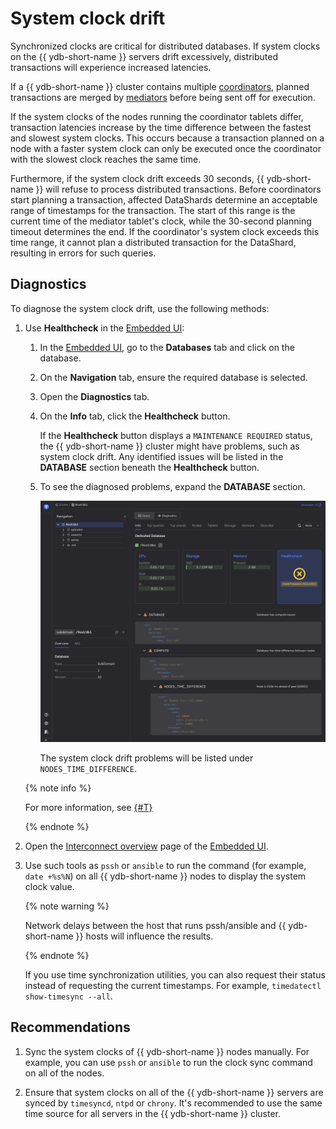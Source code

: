 # System clock drift

Synchronized clocks are critical for distributed databases. If system clocks on the {{ ydb-short-name }} servers drift excessively, distributed transactions will experience increased latencies.

If a {{ ydb-short-name }} cluster contains multiple [coordinators](../../../../concepts/glossary.md#coordinator), planned transactions are merged by [mediators](../../../../concepts/glossary.md#mediator) before being sent off for execution.

If the system clocks of the nodes running the coordinator tablets differ, transaction latencies increase by the time difference between the fastest and slowest system clocks. This occurs because a transaction planned on a node with a faster system clock can only be executed once the coordinator with the slowest clock reaches the same time.

Furthermore, if the system clock drift exceeds 30 seconds, {{ ydb-short-name }} will refuse to process distributed transactions. Before coordinators start planning a transaction, affected DataShards determine an acceptable range of timestamps for the transaction. The start of this range is the current time of the mediator tablet's clock, while the 30-second planning timeout determines the end. If the coordinator's system clock exceeds this time range, it cannot plan a distributed transaction for the DataShard, resulting in errors for such queries.

## Diagnostics

To diagnose the system clock drift, use the following methods:

1. Use **Healthcheck** in the [Embedded UI](../../../../reference/embedded-ui/index.md):

    1. In the [Embedded UI](../../../../reference/embedded-ui/index.md), go to the **Databases** tab and click on the database.

    1. On the **Navigation** tab, ensure the required database is selected.

    1. Open the **Diagnostics** tab.

    1. On the **Info** tab, click the **Healthcheck** button.

        If the **Healthcheck** button displays a `MAINTENANCE REQUIRED` status, the {{ ydb-short-name }} cluster might have problems, such as system clock drift. Any identified issues will be listed in the **DATABASE** section beneath the **Healthcheck** button.

    1. To see the diagnosed problems, expand the **DATABASE** section.

        ![](_assets/healthcheck-clock-drift.png)

        The system clock drift problems will be listed under `NODES_TIME_DIFFERENCE`.

    {% note info %}

    For more information, see [{#T}](../../../../reference/ydb-sdk/health-check-api.md)

    {% endnote %}


1. Open the [Interconnect overview](../../../../reference/embedded-ui/interconnect-overview.md) page of the [Embedded UI](../../../../reference/embedded-ui/index.md).

1. Use such tools as `pssh` or `ansible` to run the command (for example, `date +%s%N`) on all {{ ydb-short-name }} nodes to display the system clock value.

    {% note warning %}

    Network delays between the host that runs pssh/ansible and {{ ydb-short-name }} hosts will influence the results.

    {% endnote %}

    If you use time synchronization utilities, you can also request their status instead of requesting the current timestamps. For example, `timedatectl show-timesync --all`.


## Recommendations

1. Sync the system clocks of {{ ydb-short-name }} nodes manually. For example, you can use `pssh` or `ansible` to run the clock sync command on all of the nodes.

1. Ensure that system clocks on all of the {{ ydb-short-name }} servers are synced by `timesyncd`, `ntpd` or `chrony`. It's recommended to use the same time source for all servers in the {{ ydb-short-name }} cluster.
